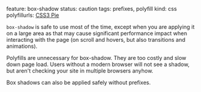 feature: box-shadow
status: caution
tags: prefixes, polyfill
kind: css
polyfillurls: [CSS3 Pie](http://css3pie.com/)

`box-shadow` is safe to use most of the time, except when you are applying it on a large area as that may cause significant performance impact when interacting with the page (on scroll and hovers, but also transitions and animations). 

Polyfills are unnecessary for box-shadow. They are too costly and slow down page load. Users without a modern browser will not see a shadow, but aren't checking your site in multiple browsers anyhow.

Box shadows can also be applied safely without prefixes. 
